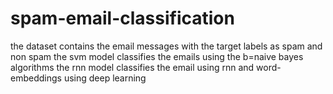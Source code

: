 # spam-email-classification

the dataset contains the email messages with the target labels as spam and non spam
the svm model classifies the emails using the b=naive bayes algorithms 
the rnn model classifies the email using rnn and word-embeddings using deep learning
